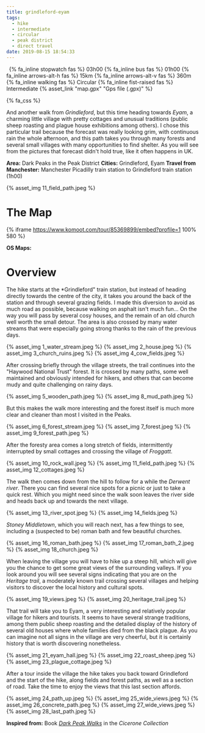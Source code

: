 ```yaml
---
title: grindleford-eyam
tags:
  - hike
  - intermediate
  - circular
  - peak district
  - direct travel
date: 2019-08-15 18:54:33
---
```


<p>
    <span style="margin-left: 0.5em" class="indicator">
        {% fa_inline stopwatch fas %} 03h00
    </span>
    <span class="indicator">
        {% fa_inline bus fas %} 01h00
    </span>
    <span class="indicator">
        {% fa_inline arrows-alt-h fas %} 15km
    </span>
    <span class="indicator">
        {% fa_inline arrows-alt-v fas %} 360m
    </span>
    <span class="indicator">
        {% fa_inline walking fas %} Circular
    </span>
    <span class="indicator">
        {% fa_inline fist-raised fas %} Intermediate
    </span>
    <span class="gps-file"> 
        {% asset_link "map.gpx" "Gps file (.gpx)" %}
    </span> 
</p>

{% fa_css %}

And another walk from *Grindleford*, but this time heading towards *Eyam*, a charming little village with pretty cottages and unusual traditions (public sheep roasting and plague house exhibitions among others). I chose this particular trail because the forecast was really looking grim, with continuous rain the whole afternoon, and this path takes you through many forests and several small villages with many opportunities to find shelter. As you will see from the pictures that forecast didn't hold true, like it often happens in UK. 

**Area:** Dark Peaks in the Peak District
**Cities:** Grindleford, Eyam
**Travel from Manchester:** Manchester Picadilly train station to Grindleford train station (1h00) 

{% asset_img 11_field_path.jpeg %}

<!-- more -->

# The Map

{% iframe https://www.komoot.com/tour/85369899/embed?profile=1 100% 580 %}

**OS Maps:** 

# Overview

The hike starts at the *Grindleford" train station, but instead of heading directly towards the centre of the city, it takes you around the back of the station and through several grazing fields. I made this diversion to avoid as much road as possible, because walking on asphalt isn't much fun... On the way you will pass by several cosy houses, and the remain of an old church well worth the small detour. The area is also crossed by many water streams that were especially going strong thanks to the rain of the previous days.

{% asset_img 1_water_stream.jpeg %}
{% asset_img 2_house.jpeg %}
{% asset_img 3_church_ruins.jpeg %}
{% asset_img 4_cow_fields.jpeg %}

After crossing briefly through the village streets, the trail continues into the "Haywood National Trust" forest. It is crossed by many paths, some well maintained and obviously intended for hikers, and others that can become mudy and quite challenging on rainy days.  

{% asset_img 5_wooden_path.jpeg %}
{% asset_img 8_mud_path.jpeg %}

But this makes the walk more interesting and the forest itself is much more clear and cleaner than most I visited in the Peaks.

{% asset_img 6_forest_stream.jpeg %}
{% asset_img 7_forest.jpeg %}
{% asset_img 9_forest_path.jpeg %}

After the foresty area comes a long stretch of fields, intermittently interrupted by small cottages and crossing the village of *Froggatt*. 

{% asset_img 10_rock_wall.jpeg %}
{% asset_img 11_field_path.jpeg %}
{% asset_img 12_cottages.jpeg %}

The walk then comes down from the hill to follow for a while the *Derwent river*. There you can find several nice spots for a picnic or just to take a quick rest. Which you might need since the walk soon leaves the river side and heads back up and towards the next village.

{% asset_img 13_river_spot.jpeg %}
{% asset_img 14_fields.jpeg %}

*Stoney Middletown*, which you will reach next, has a few things to see, including a (suspected to be) roman bath and few beautiful churches. 

{% asset_img 16_roman_bath.jpeg %}
{% asset_img 17_roman_bath_2.jpeg %}
{% asset_img 18_church.jpeg %}

When leaving the village you will have to hike up a steep hill, which will give you the chance to get some great views of the surrounding valleys. If you look around you will see several signs indicating that you are on the *Heritage trail*, a moderately known trail crossing several villages and helping visitors to discover the local history and cultural spots.

{% asset_img 19_views.jpeg %}
{% asset_img 20_heritage_trail.jpeg %}

That trail will take you to Eyam, a very interesting and relatively popular village for hikers and tourists. It seems to have several strange traditions, among them public sheep roasting and the detailed display of the history of several old houses where whole families died from the black plague. As you can imagine not all signs in the village are very cheerful, but it is certainly history that is worth discovering nonetheless.

{% asset_img 21_eyam_hall.jpeg %}
{% asset_img 22_roast_sheep.jpeg %}
{% asset_img 23_plague_cottage.jpeg %}

After a tour inside the village the hike takes you back toward Grindleford and the start of the hike, along fields and forest paths, as well as a section of road. Take the time to enjoy the views that this last section affords.

{% asset_img 24_path_up.jpeg %}
{% asset_img 25_wide_views.jpeg %}
{% asset_img 26_concrete_path.jpeg %}
{% asset_img 27_wide_views.jpeg %}
{% asset_img 28_last_path.jpeg %}

**Inspired from:** Book [*Dark Peak Walks*](https://www.amazon.co.uk/Dark-Peak-Walks-Exploring-Landscapes/dp/1852845198) in the *Cicerone Collection*   
